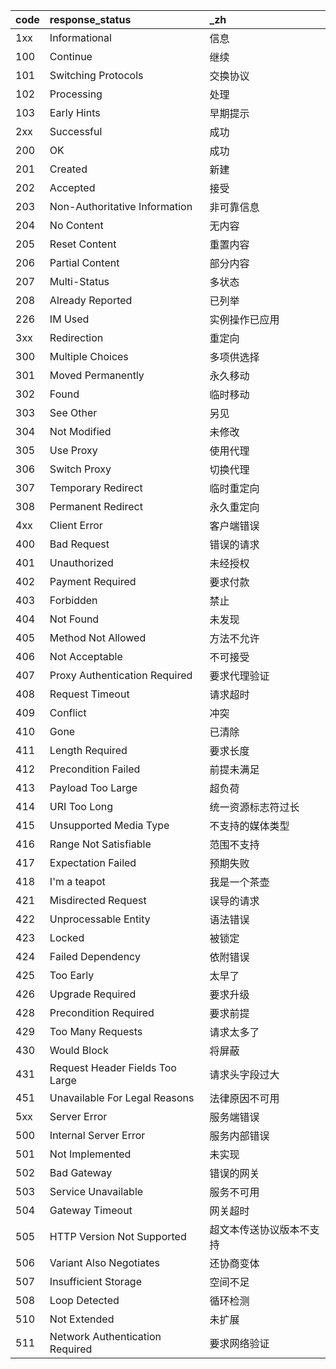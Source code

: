 code | response_status                 | _zh
:-   | :-                              | :-
1xx  | Informational                   | 信息
100  | Continue                        | 继续
101  | Switching Protocols             | 交换协议
102  | Processing                      | 处理
103  | Early Hints                     | 早期提示
2xx  | Successful                      | 成功
200  | OK                              | 成功
201  | Created                         | 新建
202  | Accepted                        | 接受
203  | Non-Authoritative Information   | 非可靠信息
204  | No Content                      | 无内容
205  | Reset Content                   | 重置内容
206  | Partial Content                 | 部分内容
207  | Multi-Status                    | 多状态
208  | Already Reported                | 已列举
226  | IM Used                         | 实例操作已应用
3xx  | Redirection                     | 重定向
300  | Multiple Choices                | 多项供选择
301  | Moved Permanently               | 永久移动
302  | Found                           | 临时移动
303  | See Other                       | 另见
304  | Not Modified                    | 未修改
305  | Use Proxy                       | 使用代理
306  | Switch Proxy                    | 切换代理
307  | Temporary Redirect              | 临时重定向
308  | Permanent Redirect              | 永久重定向
4xx  | Client Error                    | 客户端错误
400  | Bad Request                     | 错误的请求
401  | Unauthorized                    | 未经授权
402  | Payment Required                | 要求付款
403  | Forbidden                       | 禁止
404  | Not Found                       | 未发现
405  | Method Not Allowed              | 方法不允许
406  | Not Acceptable                  | 不可接受
407  | Proxy Authentication Required   | 要求代理验证
408  | Request Timeout                 | 请求超时
409  | Conflict                        | 冲突
410  | Gone                            | 已清除
411  | Length Required                 | 要求长度
412  | Precondition Failed             | 前提未满足
413  | Payload Too Large               | 超负荷
414  | URI Too Long                    | 统一资源标志符过长
415  | Unsupported Media Type          | 不支持的媒体类型
416  | Range Not Satisfiable           | 范围不支持
417  | Expectation Failed              | 预期失败
418  | I'm a teapot                    | 我是一个茶壶
421  | Misdirected Request             | 误导的请求
422  | Unprocessable Entity            | 语法错误
423  | Locked                          | 被锁定
424  | Failed Dependency               | 依附错误
425  | Too Early                       | 太早了
426  | Upgrade Required                | 要求升级
428  | Precondition Required           | 要求前提
429  | Too Many Requests               | 请求太多了
430  | Would Block                     | 将屏蔽
431  | Request Header Fields Too Large | 请求头字段过大
451  | Unavailable For Legal Reasons   | 法律原因不可用
5xx  | Server Error                    | 服务端错误
500  | Internal Server Error           | 服务内部错误
501  | Not Implemented                 | 未实现
502  | Bad Gateway                     | 错误的网关
503  | Service Unavailable             | 服务不可用
504  | Gateway Timeout                 | 网关超时
505  | HTTP Version Not Supported      | 超文本传送协议版本不支持
506  | Variant Also Negotiates         | 还协商变体
507  | Insufficient Storage            | 空间不足
508  | Loop Detected                   | 循环检测
510  | Not Extended                    | 未扩展
511  | Network Authentication Required | 要求网络验证